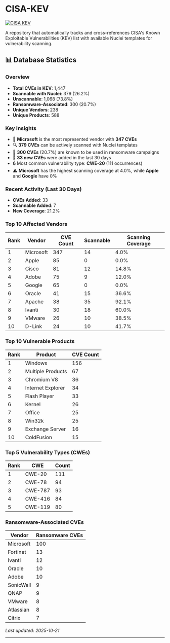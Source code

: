 # CISA-KEV

[![CISA KEV](https://github.com/rxerium/CISA-KEV/actions/workflows/CISA.yaml/badge.svg)](https://github.com/rxerium/CISA-KEV/actions/workflows/CISA.yaml)

A repository that automatically tracks and cross-references CISA's Known Exploitable Vulnerabilities (KEV) list with available Nuclei templates for vulnerability scanning.






















## 📊 Database Statistics

### Overview
- **Total CVEs in KEV**: 1,447
- **Scannable with Nuclei**: 379 (26.2%)
- **Unscannable**: 1,068 (73.8%)
- **Ransomware-Associated**: 300 (20.7%)
- **Unique Vendors**: 238
- **Unique Products**: 588

### Key Insights
- 🎯 **Microsoft** is the most represented vendor with **347 CVEs**
- 🔍 **379 CVEs** can be actively scanned with Nuclei templates
- 🦠 **300 CVEs** (20.7%) are known to be used in ransomware campaigns
- 📅 **33 new CVEs** were added in the last 30 days
- 🔒 Most common vulnerability type: **CWE-20** (111 occurrences)
- ⚠️ **Microsoft** has the highest scanning coverage at 4.0%, while **Apple** and **Google** have 0%

### Recent Activity (Last 30 Days)
- **CVEs Added**: 33
- **Scannable Added**: 7
- **New Coverage**: 21.2%

### Top 10 Affected Vendors
| Rank | Vendor | CVE Count | Scannable | Scanning Coverage |
|------|--------|-----------|-----------|-------------------|
| 1 | Microsoft | 347 | 14 | 4.0% |
| 2 | Apple | 85 | 0 | 0.0% |
| 3 | Cisco | 81 | 12 | 14.8% |
| 4 | Adobe | 75 | 9 | 12.0% |
| 5 | Google | 65 | 0 | 0.0% |
| 6 | Oracle | 41 | 15 | 36.6% |
| 7 | Apache | 38 | 35 | 92.1% |
| 8 | Ivanti | 30 | 18 | 60.0% |
| 9 | VMware | 26 | 10 | 38.5% |
| 10 | D-Link | 24 | 10 | 41.7% |

### Top 10 Vulnerable Products
| Rank | Product | CVE Count |
|------|---------|-----------|
| 1 | Windows | 156 |
| 2 | Multiple Products | 67 |
| 3 | Chromium V8 | 36 |
| 4 | Internet Explorer | 34 |
| 5 | Flash Player | 33 |
| 6 | Kernel | 26 |
| 7 | Office | 25 |
| 8 | Win32k | 25 |
| 9 | Exchange Server | 16 |
| 10 | ColdFusion | 15 |

### Top 5 Vulnerability Types (CWEs)
| Rank | CWE | Count |
|------|-----|-------|
| 1 | CWE-20 | 111 |
| 2 | CWE-78 | 94 |
| 3 | CWE-787 | 93 |
| 4 | CWE-416 | 84 |
| 5 | CWE-119 | 80 |

### Ransomware-Associated CVEs
| Vendor | Ransomware CVEs |
|--------|-----------------|
| Microsoft | 100 |
| Fortinet | 13 |
| Ivanti | 12 |
| Oracle | 10 |
| Adobe | 10 |
| SonicWall | 9 |
| QNAP | 9 |
| VMware | 8 |
| Atlassian | 8 |
| Citrix | 7 |

*Last updated: 2025-10-21*


---
